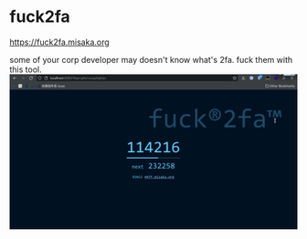 # fuck2fa

https://fuck2fa.misaka.org

some of your corp developer may doesn't know what's 2fa. fuck them with this tool.
![fuck2fa](screenshot.png)
